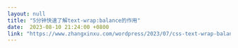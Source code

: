 ```yaml
---
layout: null
title: "5分钟快速了解text-wrap:balance的作用"
date:  2023-08-10 21:24:00 +0800
link: "https://www.zhangxinxu.com/wordpress/2023/07/css-text-wrap-balance/"
---
```


